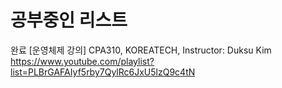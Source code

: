 # 공부중인 리스트

완료
[운영체제 강의]
CPA310, KOREATECH, Instructor: Duksu Kim
https://www.youtube.com/playlist?list=PLBrGAFAIyf5rby7QylRc6JxU5lzQ9c4tN
